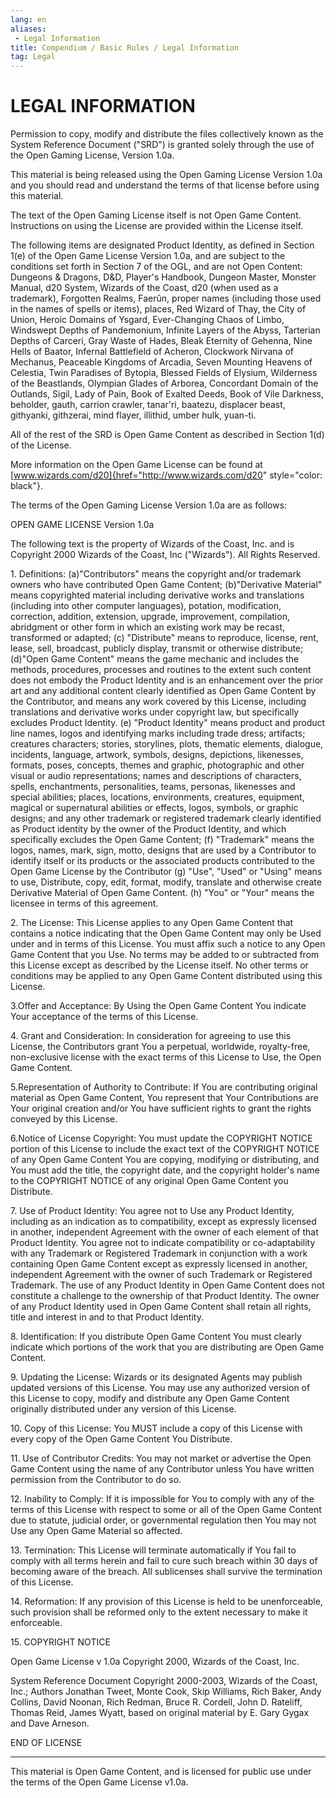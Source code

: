 ```yaml
---
lang: en
aliases:
 - Legal Information
title: Compendium / Basic Rules / Legal Information
tag: Legal
---
```


# LEGAL INFORMATION

Permission to copy, modify and distribute the files collectively known
as the System Reference Document ("SRD") is granted solely through the
use of the Open Gaming License, Version 1.0a.

This material is being released using the Open Gaming License Version
1.0a and you should read and understand the terms of that license before
using this material.

The text of the Open Gaming License itself is not Open Game Content.
Instructions on using the License are provided within the License
itself.

The following items are designated Product Identity, as defined in
Section 1(e) of the Open Game License Version 1.0a, and are subject to
the conditions set forth in Section 7 of the OGL, and are not Open
Content: Dungeons & Dragons, D&D, Player's Handbook, Dungeon Master,
Monster Manual, d20 System, Wizards of the Coast, d20 (when used as a
trademark), Forgotten Realms, Faerûn, proper names (including those used
in the names of spells or items), places, Red Wizard of Thay, the City
of Union, Heroic Domains of Ysgard, Ever-Changing Chaos of Limbo,
Windswept Depths of Pandemonium, Infinite Layers of the Abyss, Tarterian
Depths of Carceri, Gray Waste of Hades, Bleak Eternity of Gehenna, Nine
Hells of Baator, Infernal Battlefield of Acheron, Clockwork Nirvana of
Mechanus, Peaceable Kingdoms of Arcadia, Seven Mounting Heavens of
Celestia, Twin Paradises of Bytopia, Blessed Fields of Elysium,
Wilderness of the Beastlands, Olympian Glades of Arborea, Concordant
Domain of the Outlands, Sigil, Lady of Pain, Book of Exalted Deeds, Book
of Vile Darkness, beholder, gauth, carrion crawler, tanar'ri, baatezu,
displacer beast, githyanki, githzerai, mind flayer, illithid, umber
hulk, yuan-ti.

All of the rest of the SRD is Open Game Content as described in Section
1(d) of the License.

More information on the Open Game License can be found at
[www.wizards.com/d20]{href="http://www.wizards.com/d20"
style="color: black"}.

The terms of the Open Gaming License Version 1.0a are as follows:

OPEN GAME LICENSE Version 1.0a

The following text is the property of Wizards of the Coast, Inc. and is
Copyright 2000 Wizards of the Coast, Inc (\"Wizards\"). All Rights
Reserved.

1\. Definitions: (a)\"Contributors\" means the copyright and/or
trademark owners who have contributed Open Game Content; (b)\"Derivative
Material\" means copyrighted material including derivative works and
translations (including into other computer languages), potation,
modification, correction, addition, extension, upgrade, improvement,
compilation, abridgment or other form in which an existing work may be
recast, transformed or adapted; (c) \"Distribute\" means to reproduce,
license, rent, lease, sell, broadcast, publicly display, transmit or
otherwise distribute; (d)\"Open Game Content\" means the game mechanic
and includes the methods, procedures, processes and routines to the
extent such content does not embody the Product Identity and is an
enhancement over the prior art and any additional content clearly
identified as Open Game Content by the Contributor, and means any work
covered by this License, including translations and derivative works
under copyright law, but specifically excludes Product Identity. (e)
\"Product Identity\" means product and product line names, logos and
identifying marks including trade dress; artifacts; creatures
characters; stories, storylines, plots, thematic elements, dialogue,
incidents, language, artwork, symbols, designs, depictions, likenesses,
formats, poses, concepts, themes and graphic, photographic and other
visual or audio representations; names and descriptions of characters,
spells, enchantments, personalities, teams, personas, likenesses and
special abilities; places, locations, environments, creatures,
equipment, magical or supernatural abilities or effects, logos, symbols,
or graphic designs; and any other trademark or registered trademark
clearly identified as Product identity by the owner of the Product
Identity, and which specifically excludes the Open Game Content; (f)
\"Trademark\" means the logos, names, mark, sign, motto, designs that
are used by a Contributor to identify itself or its products or the
associated products contributed to the Open Game License by the
Contributor (g) \"Use\", \"Used\" or \"Using\" means to use, Distribute,
copy, edit, format, modify, translate and otherwise create Derivative
Material of Open Game Content. (h) \"You\" or \"Your\" means the
licensee in terms of this agreement.

2\. The License: This License applies to any Open Game Content that
contains a notice indicating that the Open Game Content may only be Used
under and in terms of this License. You must affix such a notice to any
Open Game Content that you Use. No terms may be added to or subtracted
from this License except as described by the License itself. No other
terms or conditions may be applied to any Open Game Content distributed
using this License.

3.Offer and Acceptance: By Using the Open Game Content You indicate Your
acceptance of the terms of this License.

4\. Grant and Consideration: In consideration for agreeing to use this
License, the Contributors grant You a perpetual, worldwide,
royalty-free, non-exclusive license with the exact terms of this License
to Use, the Open Game Content.

5.Representation of Authority to Contribute: If You are contributing
original material as Open Game Content, You represent that Your
Contributions are Your original creation and/or You have sufficient
rights to grant the rights conveyed by this License.

6.Notice of License Copyright: You must update the COPYRIGHT NOTICE
portion of this License to include the exact text of the COPYRIGHT
NOTICE of any Open Game Content You are copying, modifying or
distributing, and You must add the title, the copyright date, and the
copyright holder\'s name to the COPYRIGHT NOTICE of any original Open
Game Content you Distribute.

7\. Use of Product Identity: You agree not to Use any Product Identity,
including as an indication as to compatibility, except as expressly
licensed in another, independent Agreement with the owner of each
element of that Product Identity. You agree not to indicate
compatibility or co-adaptability with any Trademark or Registered
Trademark in conjunction with a work containing Open Game Content except
as expressly licensed in another, independent Agreement with the owner
of such Trademark or Registered Trademark. The use of any Product
Identity in Open Game Content does not constitute a challenge to the
ownership of that Product Identity. The owner of any Product Identity
used in Open Game Content shall retain all rights, title and interest in
and to that Product Identity.

8\. Identification: If you distribute Open Game Content You must clearly
indicate which portions of the work that you are distributing are Open
Game Content.

9\. Updating the License: Wizards or its designated Agents may publish
updated versions of this License. You may use any authorized version of
this License to copy, modify and distribute any Open Game Content
originally distributed under any version of this License.

10\. Copy of this License: You MUST include a copy of this License with
every copy of the Open Game Content You Distribute.

11\. Use of Contributor Credits: You may not market or advertise the
Open Game Content using the name of any Contributor unless You have
written permission from the Contributor to do so.

12\. Inability to Comply: If it is impossible for You to comply with any
of the terms of this License with respect to some or all of the Open
Game Content due to statute, judicial order, or governmental regulation
then You may not Use any Open Game Material so affected.

13\. Termination: This License will terminate automatically if You fail
to comply with all terms herein and fail to cure such breach within 30
days of becoming aware of the breach. All sublicenses shall survive the
termination of this License.

14\. Reformation: If any provision of this License is held to be
unenforceable, such provision shall be reformed only to the extent
necessary to make it enforceable.

15\. COPYRIGHT NOTICE

Open Game License v 1.0a Copyright 2000, Wizards of the Coast, Inc.

System Reference Document Copyright 2000-2003, Wizards of the Coast,
Inc.; Authors Jonathan Tweet, Monte Cook, Skip Williams, Rich Baker,
Andy Collins, David Noonan, Rich Redman, Bruce R. Cordell, John D.
Rateliff, Thomas Reid, James Wyatt, based on original material by E.
Gary Gygax and Dave Arneson.

END OF LICENSE

---

This material is Open Game Content, and is licensed for public use under
the terms of the Open Game License v1.0a.
